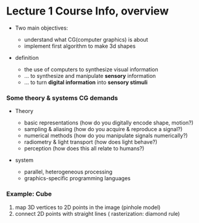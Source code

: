 # Lecture 1 Course Info, overview

- Two main objectives:
  - understand what CG(computer graphics) is about
  - implement first  algorithm to make 3d shapes 

- definition
  - the use of computers to synthesize visual information
  - ... to synthesize and manipulate **sensory**  information
  - ... to turn **digital information** into **sensory stimuli**



### Some theory & systems CG demands

- Theory
  - basic representations (how do you digitally encode shape, motion?) 
  - sampling & aliasing (how do you acquire & reproduce a signal?) 
  - numerical methods (how do you manipulate signals numerically?) 
  - radiometry & light transport (how does light behave?) 
  - perception (how does this all relate to humans?)

- system
  - parallel, heterogeneous processing 
  - graphics-specific programming languages 

### Example: Cube

1. map 3D vertices to 2D points in the image (pinhole model)
2.  connect 2D points with straight lines ( rasterization: diamond rule)